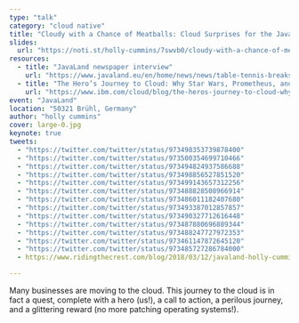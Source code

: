 ```yaml
---
type: "talk"
category: "cloud native"
title: "Cloudy with a Chance of Meatballs: Cloud Surprises for the Java Developer"
slides:
  url: "https://noti.st/holly-cummins/7swvb0/cloudy-with-a-chance-of-meatballs-cloud-surprises-for-the-java-developer-keynote"
resources:
  - title: "JavaLand newspaper interview"
    url: "https://www.javaland.eu/en/home/news/news/table-tennis-breaks-serve-a-similar-mental-function-as-a-shower/"
  - title: "The Hero’s Journey to Cloud: Why Star Wars, Prometheus, and Cloud Are All Interconnected"
    url: "https://www.ibm.com/cloud/blog/the-heros-journey-to-cloud-why-star-wars-prometheus-and-cloud-are-all-interconnected"
event: "JavaLand"
location: "50321 Brühl, Germany"
author: "holly cummins"
cover: large-0.jpg
keynote: true
tweets:
  - "https://twitter.com/twitter/status/973498353739878400"
  - "https://twitter.com/twitter/status/973500354699710466"
  - "https://twitter.com/twitter/status/973494824937586688"
  - "https://twitter.com/twitter/status/973498856527851520"
  - "https://twitter.com/twitter/status/973499143657312256"
  - "https://twitter.com/twitter/status/973488828508966914"
  - "https://twitter.com/twitter/status/973486011182407680"
  - "https://twitter.com/twitter/status/973493387012857857"
  - "https://twitter.com/twitter/status/973490327712616448"
  - "https://twitter.com/twitter/status/973487880696889344"
  - "https://twitter.com/twitter/status/973488247727972353"
  - "https://twitter.com/twitter/status/973461147872645120"
  - "https://twitter.com/twitter/status/973485727286784000"
  - https://www.ridingthecrest.com/blog/2018/03/12/javaland-holly-cummins.html

---
```

Many businesses are moving to the cloud. This journey to the cloud is in fact a quest, complete with a hero (us!), a call to action, a perilous journey, and a glittering reward (no more patching operating systems!).